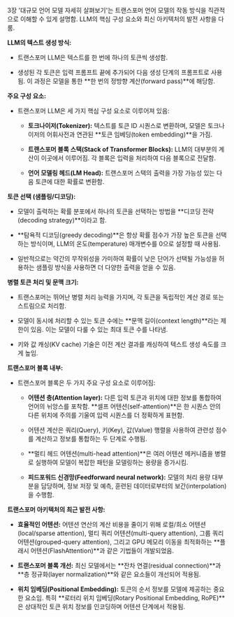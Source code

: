 3장 '대규모 언어 모델 자세히 살펴보기'는 트랜스포머 언어 모델의 작동 방식을 직관적으로 이해할 수 있게 설명함. LLM의 핵심 구성 요소와 최신 아키텍처의 발전 사항을 다룸.

**LLM의 텍스트 생성 방식:**

- 트랜스포머 LLM은 텍스트를 한 번에 하나의 토큰씩 생성함.
    
- 생성된 각 토큰은 입력 프롬프트 끝에 추가되어 다음 생성 단계의 프롬프트로 사용됨. 이 과정은 모델을 통한 **한 번의 정방향 계산(forward pass)**에 해당함.
    

**주요 구성 요소:**

- 트랜스포머 LLM은 세 가지 핵심 구성 요소로 이루어져 있음:
    
    - **토크나이저(Tokenizer):** 텍스트를 토큰 ID 시퀀스로 변환하며, 모델은 토크나이저의 어휘사전과 연관된 **토큰 임베딩(token embedding)**을 가짐.
        
    - **트랜스포머 블록 스택(Stack of Transformer Blocks):** LLM의 대부분의 계산이 이곳에서 이루어짐. 각 블록은 입력을 처리하여 다음 블록으로 전달함.
        
    - **언어 모델링 헤드(LM Head):** 트랜스포머 스택의 출력을 가장 가능성 있는 다음 토큰에 대한 확률로 변환함.
        

**토큰 선택 (샘플링/디코딩):**

- 모델이 출력하는 확률 분포에서 하나의 토큰을 선택하는 방법을 **디코딩 전략(decoding strategy)**이라고 함.
    
- **탐욕적 디코딩(greedy decoding)**은 항상 확률 점수가 가장 높은 토큰을 선택하는 방식이며, LLM의 온도(temperature) 매개변수를 0으로 설정할 때 사용됨.
    
- 일반적으로는 약간의 무작위성을 가미하여 확률이 낮은 단어가 선택될 가능성을 허용하는 샘플링 방식을 사용하면 더 다양한 출력을 얻을 수 있음.
    

**병렬 토큰 처리 및 문맥 크기:**

- 트랜스포머는 뛰어난 병렬 처리 능력을 가지며, 각 토큰을 독립적인 계산 경로 또는 스트림으로 처리함.
    
- 모델이 동시에 처리할 수 있는 토큰 수에는 **문맥 길이(context length)**라는 제한이 있음. 이는 모델이 다룰 수 있는 최대 토큰 수를 나타냄.
    
- 키와 값 캐싱(KV cache) 기술은 이전 계산 결과를 캐싱하여 텍스트 생성 속도를 크게 높임.
    

**트랜스포머 블록 내부:**

- 트랜스포머 블록은 두 가지 주요 구성 요소로 이루어짐:
    
    - **어텐션 층(Attention layer):** 다른 입력 토큰과 위치에 대한 정보를 통합하여 언어의 뉘앙스를 포착함. **셀프 어텐션(self-attention)**은 한 시퀀스 안의 다른 위치에 주의를 기울여 입력 시퀀스를 더 정확하게 표현함.
        
    - 어텐션 계산은 쿼리(Query), 키(Key), 값(Value) 행렬을 사용하여 관련성 점수를 계산하고 정보를 통합하는 두 단계로 수행됨.
        
    - **멀티 헤드 어텐션(multi-head attention)**은 여러 어텐션 메커니즘을 병렬로 실행하여 모델이 복잡한 패턴을 모델링하는 용량을 증가시킴.
        
    - **피드포워드 신경망(Feedforward neural network):** 모델의 처리 용량 대부분을 담당하며, 정보 저장 및 예측, 훈련된 데이터로부터의 보간(interpolation)을 수행함.
        

**트랜스포머 아키텍처의 최근 발전 사항:**

- **효율적인 어텐션:** 어텐션 연산의 계산 비용을 줄이기 위해 로컬/희소 어텐션(local/sparse attention), 멀티 쿼리 어텐션(multi-query attention), 그룹 쿼리 어텐션(grouped-query attention), 그리고 GPU 메모리 이동을 최적화하는 **플래시 어텐션(FlashAttention)**과 같은 기법들이 개발되었음.
    
- **트랜스포머 블록 개선:** 최신 모델에서는 **잔차 연결(residual connection)**과 **층 정규화(layer normalization)**와 같은 요소들이 개선되어 적용됨.
    
- **위치 임베딩(Positional Embedding):** 토큰의 순서 정보를 모델에 제공하는 중요한 요소임. 특히 **로터리 위치 임베딩(Rotary Positional Embedding, RoPE)**은 상대적인 토큰 위치 정보를 인코딩하며 어텐션 단계에서 적용됨.
